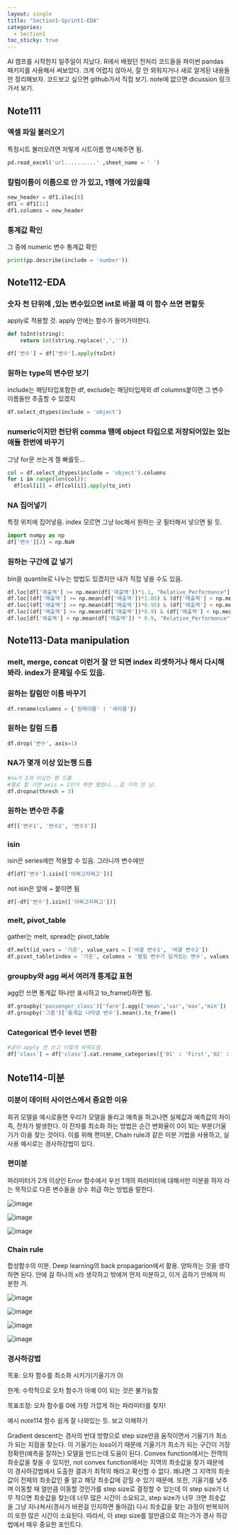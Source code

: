 ```yaml
---
layout: single
title: "Section1-Sprint1-EDA"
categories:
  - Section1
toc_sticky: true
---
```


AI 캠프를 시작한지 일주일이 지났다.
R에서 배웠던 전처리 코드들을 파이썬 pandas 패키지를 사용해서 써보았다.
크게 어렵지 않아서, 잘 안 외워지거나 새로 알게된 내용들만 정리해보자.
코드보고 싶으면 github가서 직접 보기.
note에 없으면 dicussion 링크가서 보기.

## Note111
### 엑셀 파일 불러오기
특정시트 불러오려면 저렇게 시트이름 명시해주면 됨.
```python
pd.read_excel('url..........' ,sheet_name = ' ')
```

### 칼럼이름이 이름으로 안 가 있고, 1행에 가있을때
```python
new_header = df1.iloc[0]
df1 = df1[1:] 
df1.columns = new_header
```

### 통계값 확인
그 중에 numeric 변수 통계값 확인
```python
print(pp.describe(include = 'number'))
```
## Note112-EDA
### 숫자 천 단위에 ,있는 변수있으면 int로 바꿀 때 이 함수 쓰면 편할듯
apply로 적용할 것. apply 안에는 함수가 들어가야한다.

```python
def toInt(string):
    return int(string.replace(',',''))

df['변수'] = df['변수'].apply(toInt)
```

### 원하는 type의 변수만 보기
include는 해당타입포함한 df, exclude는 해당타입제외 df
columns붙이면 그 변수 이름들만 추출할 수 있겠지
```python
df.select_dtypes(include = 'object')
```

### numeric이지만 천단위 comma 땜에 object 타입으로 저장되어있는 있는 애들 한번에 바꾸기
그냥 for문 쓰는게 젤 빠를듯...

```python
col = df.select_dtypes(include = 'object').columns
for i in range(len(col)):
  df[col[i]] = df[col[i]].apply(to_int)
```

### NA 집어넣기
특정 위치에 집어넣음. index 모르면 그냥 loc해서 원하는 곳 필터해서 넣으면 될 듯.
```python
import numpy as np
df['변수'][2] = np.NaN
```

### 원하는 구간에 값 넣기
bin을 quantile로 나누는 방법도 있겠지만 내가 직접 넣을 수도 있음.

```python
df.loc[df['매출액'] >= np.mean(df['매출액'])*1.1, "Relative_Performance"] = "S"
df.loc[(df['매출액'] >= np.mean(df['매출액'])*1.05) & (df['매출액'] < np.mean(df['매출액']) * 1.1), "Relative_Performance"] = "A"
df.loc[(df['매출액'] >= np.mean(df['매출액'])*0.95) & (df['매출액'] < np.mean(df['매출액']) * 1.05), "Relative_Performance"] = "B"
df.loc[(df['매출액'] >= np.mean(df['매출액'])*0.9) & (df['매출액'] < np.mean(df['매출액']) * 0.95), "Relative_Performance"] = "C"
df.loc[df['매출액'] < np.mean(df['매출액']) * 0.9, "Relative_Performance"] = "D"
```

## Note113-Data manipulation
### melt, merge, concat 이런거 잘 안 되면 index 리셋하거나 해서 다시해봐라. index가 문제일 수도 있음.

### 원하는 칼럼만 이름 바꾸기
```python
df.rename(columns = {'원래이름' : '새이름'})
```

### 원하는 칼럼 드롭
```python
df.drop('변수', axis=1)
```

### NA가 몇개 이상 있는행 드롭
```python
#na가 3개 이상인 행 드롭
#열로 할 거면 axis = 1인가 하면 됐었나...잘 기억 안 남.
df.dropna(thresh = 3)
```

### 원하는 변수만 추출 
```python
df[['변수1', '변수2', '변수3']]
```

### isin
isin은 series에만 적용할 수 있음. 그러니까 변수에만
```python
df[df['변수'].isin(['어쩌고저쩌고'])] 
```
not isin은 앞에 ~ 붙이면 됨
```python
df[~df['변수'].isin(['어쩌고저쩌고'])]
```

### melt, pivot_table
gather는 melt, spread는 pivot_table
```python
df.melt(id_vars = '기준', value_vars = ['바꿀 변수1', '바꿀 변수2'])
df.pivot_table(index = '기준', columns = '펼칠 변수가 담겨있는 변수', values = '값')
```

### groupby와 agg 써서 여러개 통계값 표현
agg안 쓰면 통계값 하나만 표시하고 to_frame()하면 됨.
```python
df.groupby('passenger_class')['fare'].agg(['mean','var','max','min'])
df.groupby('그룹')['통계값 나타낼 변수'].mean().to_frame()
```

### Categorical 변수 level 변환
```python
#굳이 apply 안 쓰고 이렇게 바꿔도됨.
df['class'] = df['class'].cat.rename_categories({'01' : 'First','02' : 'Second','03' : 'Third'})
```

## Note114-미분
### 미분이 데이터 사이언스에서 중요한 이유
회귀 모델을 예시로들면 우리가 모델을 돌리고 예측을 하고나면 실제값과 예측값의 차이 즉, 잔차가 발생한다. 이 잔차를 최소화 하는 방법은 순간 변화율이 0이 되는 부분(기울기가 0)을 찾는 것이다.
이를 위해 편미분, Chain rule과 같은 미분 기법을 사용하고, 실사용 예시로는 경사하강법이 있다.

### 편미분
파라미터가 2개 이상인 Error 함수에서 우선 1개의 파라미터에 대해서만 미분을 하자 라는 목적으로 다른 변수들을 상수 취급 하는 방법을 말한다.

![image](https://user-images.githubusercontent.com/97672187/154600254-8ff4bf96-8c0b-414b-b3d4-c072132ce42c.png)

![image](https://user-images.githubusercontent.com/97672187/154600329-3e48e275-9f41-4b44-bfd4-0184fff00b37.png)

![image](https://user-images.githubusercontent.com/97672187/154600288-0d3f3c7d-223c-4cc7-ba2a-a1be85ae84d2.png)



### Chain rule
합성함수의 미분. Deep learning의 back propagarion에서 활용. 
양파까는 것을 생각하면 된다. 안에 걸 하나의 x라 생각하고 밖에꺼 먼저 미분하고, 이거 곱하기 안에꺼 미분한 거.

![image](https://user-images.githubusercontent.com/97672187/154600371-8a26702d-c77c-4cc7-9b15-3945f1930348.png)

![image](https://user-images.githubusercontent.com/97672187/154600404-530605ae-a1c1-4880-b286-1748321fea33.png)

![image](https://user-images.githubusercontent.com/97672187/154600742-f20a4b3b-272d-4c2c-94c2-d84043bd34d1.png)

![image](https://user-images.githubusercontent.com/97672187/154600438-ce556f92-0282-45ae-b126-595762b2c636.png)

### 경사하강법
목표: 오차 함수를 최소화 시키기(기울기가 0)  

한계: 수학적으로 오차 함수가 아예 0이 되는 것은 불가능함

목표조정: 오차 함수를 0에 가장 가깝게 하는 파라미터를 찾자!

예시 note114 함수 쉽게 잘 나와있는 듯. 보고 이해하기

Gradient descent는 경사의 반대 방향으로 step size만큼 움직이면서 기울기가 최소가 되는 지점을 찾는다. 이 기울기는 loss이기 때문에 기울기가 최소가 되는 구간이 가장 정확한(예측을 잘하는) 모델을 만드는데 도움이 된다. Convex function에서는 전역의 최솟값을 찾을 수 있지만, not convex function에서는 지역의 최솟값을 찾기 때문에 이 경사하강법에서 도출한 결과가 최적의 해라고 확신할 수 없다. 왜냐면 그 지역의 최솟값이 전체의 최솟값인 줄 알고 해당 최솟값에 갇힐 수 있기 때문에. 또한, 기울기를 낮추며 이동할 때 얼만큼 이동할 것인가를 step size로 결정할 수 있는데 이 step size가 너무 작으면 최솟값을 찾는데 너무 많은 시간이 소요되고, step size가 너무 크면 최솟값을 그냥 지나쳐서(경사가 바뀐걸 인지하면 돌아감) 다시 최솟값을 찾는 과정이 반복되어 이 또한 많은 시간이 소요된다. 따라서, 이 step size를 얼만큼으로 하는가가 경사 하강법에서 매우 중요한 포인트다.
